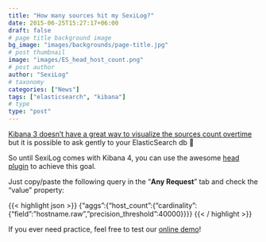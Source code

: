 ```yaml
---
title: "How many sources hit my SexiLog?"
date: 2015-06-25T15:27:17+06:00
draft: false
# page title background image
bg_image: "images/backgrounds/page-title.jpg"
# post thumbnail
image: "images/ES_head_host_count.png"
# post author
author: "SexiLog"
# taxonomy
categories: ["News"]
tags: ["elasticsearch", "kibana"]
# type
type: "post"
---
```



[Kibana 3 doesn’t have a great way to visualize the sources count overtime](http://stackoverflow.com/a/26534372) but it is possible to ask gently to your ElasticSearch db 🙂

So until SexiLog comes with Kibana 4, you can use the awesome [head plugin](http://mobz.github.io/elasticsearch-head/) to achieve this goal.

Just copy/paste the following query in the “**Any Request**” tab and check the “value” property:

{{< highlight json >}}
{“aggs”:{“host\_count”:{“cardinality”:{“field”:”hostname.raw”,”precision\_threshold”:40000}}}}
{{< / highlight >}}

If you ever need practice, feel free to test our [online demo](http://demo.sexilog.fr/_plugin/head)!
